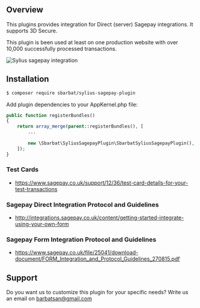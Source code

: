## Overview

This plugins provides integration for Direct (server) Sagepay integrations. It supports 3D Secure.

This plugin is been used at least on one production website with over 10,000 successfully processed transactions.


![Sylius sagepay integration](https://github.com/sbarbat/SyliusSagepayPlugin/tree/master/img/sylius-sagepay-integration.png)

## Installation

```bash
$ composer require sbarbat/sylius-sagepay-plugin
```
    
Add plugin dependencies to your AppKernel.php file:
```php
public function registerBundles()
{
    return array_merge(parent::registerBundles(), [
        ...
        
        new \Sbarbat\SyliusSagepayPlugin\SbarbatSyliusSagepayPlugin(),
    ]);
}
```


### Test Cards

- https://www.sagepay.co.uk/support/12/36/test-card-details-for-your-test-transactions


### Sagepay Direct Integration Protocol and Guidelines

- http://integrations.sagepay.co.uk/content/getting-started-integrate-using-your-own-form


### Sagepay Form Integration Protocol and Guidelines

- https://www.sagepay.co.uk/file/25041/download-document/FORM_Integration_and_Protocol_Guidelines_270815.pdf

## Support

Do you want us to customize this plugin for your specific needs? Write us an email on barbatsan@gmail.com
